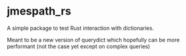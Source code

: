 # jmespath_rs

A simple package to test Rust interaction with dictionaries.

Meant to be a new version of querydict which hopefully can be more performant (not the case yet except on complex queries)
